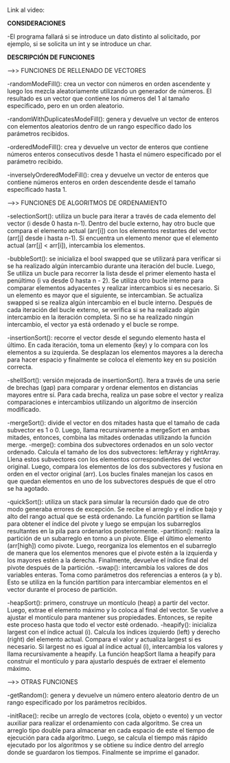 Link al video:


 ****CONSIDERACIONES****


-El programa fallará si se introduce un dato distinto al solicitado, por ejemplo, si se solicita un int y se introduce un char.


 ****DESCRIPCIÓN DE FUNCIONES****


-->> FUNCIONES DE RELLENADO DE VECTORES

-randomModeFill(): crea un vector con números en orden ascendente y luego los mezcla aleatoriamente utilizando un generador de números. 
El resultado es un vector que contiene los números del 1 al tamaño especificado, pero en un orden aleatorio.

-randomWithDuplicatesModeFill(): genera y devuelve un vector de enteros con elementos aleatorios dentro de un rango específico dado los parámetros recibidos.

-orderedModeFill(): crea y devuelve un vector de enteros que contiene números enteros consecutivos desde 1 hasta el número especificado por el parámetro recibido.

-inverselyOrderedModeFill(): crea y devuelve un vector de enteros que contiene números enteros en orden descendente desde el tamaño especificado hasta 1.


-->> FUNCIONES DE ALGORITMOS DE ORDENAMIENTO 

-selectionSort(): utiliza un bucle para iterar a través de cada elemento del vector (i desde 0 hasta n-1). Dentro del bucle externo, hay otro bucle que compara 
el elemento actual (arr[i]) con los elementos restantes del vector (arr[j] desde i hasta n-1). Si encuentra un elemento menor que el elemento actual (arr[j] < arr[i]), 
intercambia los elementos.

-bubbleSort(): se inicializa el bool swapped que se utilizará para verificar si se ha realizado algún intercambio durante una iteración del bucle. Luego, Se utiliza un bucle 
para recorrer la lista desde el primer elemento hasta el penúltimo (i va desde 0 hasta n - 2). Se utiliza otro bucle interno para comparar elementos adyacentes y realizar 
intercambios si es necesario. Si un elemento es mayor que el siguiente, se intercambian. Se actualiza swapped si se realiza algún intercambio en el bucle interno.
Después de cada iteración del bucle externo, se verifica si se ha realizado algún intercambio en la iteración completa. Si no se ha realizado ningún intercambio, el vector 
ya está ordenado y el bucle se rompe.

-insertionSort(): recorre el vector desde el segundo elemento hasta el último. En cada iteración, toma un elemento (key) y lo compara con los elementos a su izquierda. 
Se desplazan los elementos mayores a la derecha para hacer espacio y finalmente se coloca el elemento key en su posición correcta.

-shellSort(): versión mejorada de insertionSort(). Itera a través de una serie de brechas (gap) para comparar y ordenar elementos en distancias mayores entre sí.
Para cada brecha, realiza un pase sobre el vector y realiza comparaciones e intercambios utilizando un algoritmo de inserción modificado.

-mergeSort(): divide el vector en dos mitades hasta que el tamaño de cada subvector es 1 o 0. Luego, llama recursivamente a mergeSort en ambas mitades, entonces, combina 
las mitades ordenadas utilizando la función merge.
-merge(): combina dos subvectores ordenados en un solo vector ordenado. Calcula el tamaño de los dos subvectores: leftArray y rightArray. Llena estos subvectores con los 
elementos correspondientes del vector original. Luego, compara los elementos de los dos subvectores y fusiona en orden en el vector original (arr).
Los bucles finales manejan los casos en que quedan elementos en uno de los subvectores después de que el otro se ha agotado.

-quickSort(): utiliza un stack para simular la recursión dado que de otro modo generaba errores de excepción. Se recibe el arreglo y el índice bajo y alto del rango actual que se 
está ordenando. La función partition se llama para obtener el índice del pivote y luego se empujan los subarreglos resultantes en la pila para ordenarlos posteriormente.
-partition(): realiza la partición de un subarreglo en torno a un pivote. Elige el último elemento (arr[high]) como pivote. Luego, reorganiza los elementos en el subarreglo de 
manera que los elementos menores que el pivote estén a la izquierda y los mayores estén a la derecha. Finalmente, devuelve el índice final del pivote después de la partición.
-swap(): intercambia los valores de dos variables enteras. Toma como parámetros dos referencias a enteros (a y b). Esto se utiliza en la función partition para intercambiar 
elementos en el vector durante el proceso de partición.

-heapSort(): primero, construye un montículo (heap) a partir del vector. Luego, extrae el elemento máximo y lo coloca al final del vector. Se vuelve a ajustar el montículo para 
mantener sus propiedades. Entonces, se repite este proceso hasta que todo el vector esté ordenado.
-heapify(): inicializa largest con el índice actual (i). Calcula los índices izquierdo (left) y derecho (right) del elemento actual. Compara el valor y actualiza largest si es necesario.
Si largest no es igual al índice actual (i), intercambia los valores y llama recursivamente a heapify. La función heapSort llama a heapify para construir el montículo y para ajustarlo 
después de extraer el elemento máximo.


-->> OTRAS FUNCIONES

-getRandom(): genera y devuelve un número entero aleatorio dentro de un rango especificado por los parámetros recibidos.

-initRace(): recibe un arreglo de vectores (cola, objeto o evento) y un vector auxiliar para realizar el ordenamiento con cada algoritmo. 
Se crea un arreglo tipo double para almacenar en cada espacio de este el tiempo de ejecución para cada algoritmo. Luego, se calcula el tiempo más rápido 
ejecutado por los algoritmos y se obtiene su índice dentro del arreglo donde se guardaron los tiempos. Finalmente se imprime el ganador.

